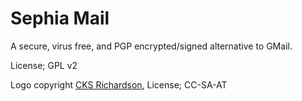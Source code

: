 # Sephia Mail

A secure, virus free, and PGP encrypted/signed alternative to GMail.

License; GPL v2

Logo copyright [CKS Richardson](https://www.flickr.com/photos/cksr/9244354568/in/photolist-f5TJxA), License; CC-SA-AT

